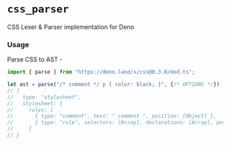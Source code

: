# `css_parser`
CSS Lexer & Parser implementation for Deno

### Usage

Parse CSS to AST -
```typescript
import { parse } from "https://deno.land/x/css@0.3.0/mod.ts";

let ast = parse("/* comment */ p { color: black; }", {/* OPTIONS */})
// {
//   type: "stylesheet",
//   stylesheet: {
//     rules: [
//       { type: "comment", text: " comment ", position: [Object] },
//       { type: "rule", selectors: [Array], declarations: [Array], position: [Object] }
//     ]
// }
```
